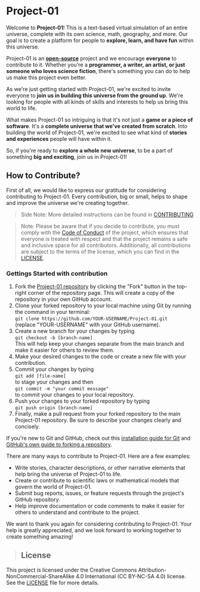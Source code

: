 # Project-01

Welcome to **Project-01**! This is a text-based virtual simulation of an entire universe, complete with its own science, math, geography, and more. Our goal is to create a platform for people to **explore, learn, and have fun** within this universe.

Project-01 is an [**open-source**](https://opensource.com/resources/what-open-source) project and we encourage **everyone** to contribute to it. Whether you're a **programmer, a writer, an artist, or just someone who loves science fiction**, there's something you can do to help us make this project even better.

As we're just getting started with Project-01, we're excited to invite everyone to **join us in building this universe from the ground up**. We're looking for people with all kinds of skills and interests to help us bring this world to life.

What makes Project-01 so intriguing is that it's not just a **game or a piece of software**. It's a **complete universe that we've created from scratch**. Into building the world of Project-01, we're excited to see what kind of **stories and experiences** people will have within it.

So, if you're ready to **explore a whole new universe**, to be a part of something **big and exciting**, join us in Project-01!

## How to Contribute?
First of all, we would like to express our gratitude for considering contributing to Project-01. Every contribution, big or small, helps to shape and improve the universe we're creating together.

>Side Note: More detailed instructions can be found in [CONTRIBUTING](CONTRIBUTING.md)

>Note: Please be aware that if you decide to contribute, you must comply with the [Code of Conduct](CODE_OF_CONDUCT.md) of the project, which ensures that everyone is treated with respect and that the project remains a safe and inclusive space for all contributors. Additionally, all contributions are subject to the terms of the license, which you can find in the [LICENSE](LICENSE.md).

### Gettings Started with contribution

1. Fork the [Project-01 repository](https://github.com/ConstantZeroTheGod/Project-01) by clicking the "Fork" button in the top-right corner of the repository page. This will create a copy of the repository in your own GitHub account.
2. Clone your forked repository to your local machine using Git by running the command in your terminal:  
`git clone https://github.com/YOUR-USERNAME/Project-01.git`  
(replace "YOUR-USERNAME" with your GitHub username).
3. Create a new branch for your changes by typing  
`git checkout -b [branch-name]`  
This will help keep your changes separate from the main branch and make it easier for others to review them.
4. Make your desired changes to the code or create a new file with your contribution.
5. Commit your changes by typing  
`git add [file-name]`  
to stage your changes and then  
`git commit -m "your commit message"`  
to commit your changes to your local repository.
6. Push your changes to your forked repository by typing  
`git push origin [branch-name]`
7. Finally, make a pull request from your forked repository to the main Project-01 repository. Be sure to describe your changes clearly and concisely.

If you're new to Git and GitHub, check out this [installation guide for Git](https://github.com/git-guides/install-git) and [GitHub's own guide to forking a repository](https://docs.github.com/en/github/getting-started-with-github/fork-a-repo).

There are many ways to contribute to Project-01. Here are a few examples:

* Write stories, character descriptions, or other narrative elements that help bring the universe of Project-01 to life.
* Create or contribute to scientific laws or mathematical models that govern the world of Project-01.
* Submit bug reports, issues, or feature requests through the project's GitHub repository.
* Help improve documentation or code comments to make it easier for others to understand and contribute to the project.

We want to thank you again for considering contributing to Project-01. Your help is greatly appreciated, and we look forward to working together to create something amazing!

>## License

This project is licensed under the Creative Commons Attribution-NonCommercial-ShareAlike 4.0 International (CC BY-NC-SA 4.0) license. See the [LICENSE](LICENSE.md) file for more details.
